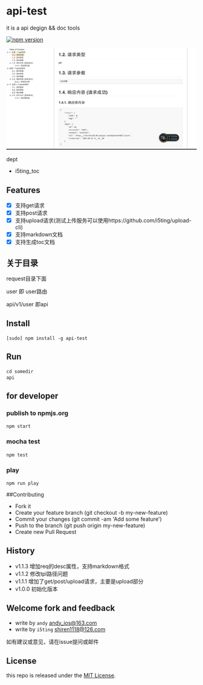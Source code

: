 api-test
========

it is a api degign && doc tools

[![npm version](https://badge.fury.io/js/i-api.svg)](http://badge.fury.io/js/i-api)

![](doc/v2.png)

dept

- i5ting_toc

## Features

- [x] 支持get请求
- [x] 支持post请求
- [x] 支持upload请求(测试上传服务可以使用https://github.com/i5ting/upload-cli)
- [x] 支持markdown文档
- [x] 支持生成toc文档

## 关于目录

request目录下面

user 即 user路由

api/v1/user 即api


## Install 

	[sudo] npm install -g api-test


## Run 

	cd somedir
	api


## for developer

### publish to npmjs.org

	npm start 
	
### mocha test
	
	npm test

### play

	npm run play
	

##Contributing

*  Fork it
*  Create your feature branch (git checkout -b my-new-feature)  
*  Commit your changes (git commit -am 'Add some feature')  
*  Push to the branch (git push origin my-new-feature)  
*  Create new Pull Request  

## History


- v1.1.3 增加req的desc属性，支持markdown格式
- v1.1.2 修改tpl路径问题
- v1.1.1 增加了get/post/upload请求，主要是upload部分
- v1.0.0 初始化版本

## Welcome fork and feedback

- write by `andy` andy_ios@163.com
- write by `i5ting` shiren1118@126.com

如有建议或意见，请在issue提问或邮件

## License

this repo is released under the [MIT
License](http://www.opensource.org/licenses/MIT).